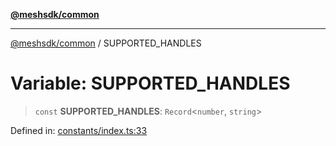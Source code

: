 [**@meshsdk/common**](../README.md)

***

[@meshsdk/common](../globals.md) / SUPPORTED\_HANDLES

# Variable: SUPPORTED\_HANDLES

> `const` **SUPPORTED\_HANDLES**: `Record`\<`number`, `string`\>

Defined in: [constants/index.ts:33](https://github.com/MeshJS/mesh/blob/1abde1553cbd7cf2cf4e40197fc0de9e4a7d0f49/packages/mesh-common/src/constants/index.ts#L33)
